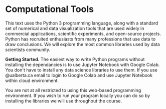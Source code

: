 Computational Tools
===================

This text uses the Python 3 programming language, along with a standard set of
numerical and data visualization tools that are used widely in commercial
applications, scientific experiments, and open-source projects.
Python has recruited enthusiasts from many professions that use data to draw
conclusions. We will explore the most common libraries used by data scientists community.

**Getting Started.** The easiest way to write Python programs without installing the dependancies is to use Jupyter Notebook with Google Colab. You don't have to install any data science libraries to use them. If you use @ualberta.ca email to login to Google Colab and use Jupyter Notebook within cloud environment.

You are not at all restricted to using this web-based programming environment. If you wish to run your program locally you can do so by installing the libraries we will use throughout the course.